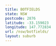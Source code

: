 ```yaml
---
title: BOTFIELDS
state: NSW
postcode: 2876
latitude: -33.159023
longitude: 147.772834
url: /nsw/botfields/
layout: suburb
---
```


